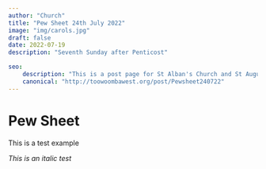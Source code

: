 ```yaml
---
author: "Church"
title: "Pew Sheet 24th July 2022"
image: "img/carols.jpg"
draft: false
date: 2022-07-19  
description: "Seventh Sunday after Penticost"

seo: 
    description: "This is a post page for St Alban's Church and St Augustine's Church Toowoomba"
    canonical: "http://toowoombawest.org/post/Pewsheet240722"
---
```



# Pew Sheet 

This is a test example

*This is an italic test*